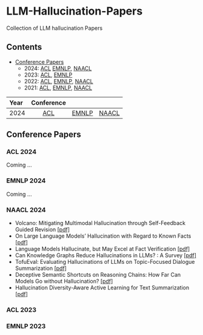 # LLM-Hallucination-Papers
Collection of LLM hallucination Papers

## Contents
- [Conference Papers](#conference-papers)
	- 2024:  [ACL](#acl-2024)  [EMNLP](#emnlp-2024),  [NAACL](#naacl-2024)
	- 2023:  [ACL](#acl-2023),  [EMNLP](#emnlp-2023)
	- 2022:  [ACL](#acl-2022),  [EMNLP](#emnlp-2022),  [NAACL](#naacl-2022)
	- 2021:  [ACL](#acl-2021),  [EMNLP](#emnlp-2021),  [NAACL](#naacl-2021)

| Year      | Conference       |      | |
| :---      |    :----:        |        :---: | :---: |
| 2024      | [ACL](#acl-2024) | [EMNLP](#emnlp-2024) |[NAACL](#naacl-2024) |


## Conference Papers

###  ACL 2024
Coming ...
### EMNLP 2024
Coming ...
### NAACL 2024
- Volcano: Mitigating Multimodal Hallucination through Self-Feedback Guided Revision [[pdf]](https://aclanthology.org/2024.naacl-long.23/)
- On Large Language Models’ Hallucination with Regard to Known Facts [[pdf]](https://aclanthology.org/2024.naacl-long.60/)
- Language Models Hallucinate, but May Excel at Fact Verification [[pdf]](https://aclanthology.org/2024.naacl-long.62/)
- Can Knowledge Graphs Reduce Hallucinations in  LLMs? : A Survey [[pdf]](https://aclanthology.org/2024.naacl-long.219/)
- TofuEval: Evaluating Hallucinations of  LLMs on Topic-Focused Dialogue Summarization [[pdf]](https://aclanthology.org/2024.naacl-long.251/)
- Deceptive Semantic Shortcuts on Reasoning Chains: How Far Can Models Go without Hallucination? [[pdf]](https://aclanthology.org/2024.naacl-long.424/)
- Hallucination Diversity-Aware Active Learning for Text Summarization [[pdf]](https://aclanthology.org/2024.naacl-long.479/)

### ACL 2023

### EMNLP 2023

<!--stackedit_data:
eyJoaXN0b3J5IjpbNTQ5OTcwNDAyLDU3MTMwODQ5NywxODY2Nz
YxMDkzLC0xNDgyOTgzOTMzLDI4NTMyNTgzMCwtODkzOTA5MjEy
LDM0MzE4MjExNiwtMTA0MDQ2MzcwOCwtMTA0MDQ2MzcwOCw2NT
E0MDY1OSwxMjAzNzMxMTIyLDIwMzY0MDgxMCw3Mjk2NzQ4NDAs
LTg4NzIxNTI0MCwyMDk0Mjg3MDE2LC05NTM1NzY1MDIsLTY2Nj
QwMzczMyw5Mjc3OTcxMTgsMjEyMDA0MjE1MCwtNTExNzc4NjQ5
XX0=
-->